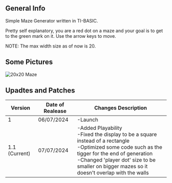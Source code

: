 ## General Info

Simple Maze Generator written in TI-BASIC.

Pretty self explanatory, you are a red dot on a maze and your goal is to get to the green mark on it. 
Use the arrow keys to move.

NOTE: The max width size as of now is 20.

## Some Pictures

![20x20 Maze](https://github.com/Ze-Rato/Maze-TI-BASIC/assets/132148561/58544ee1-38f5-47e5-97e9-10c70e189ce2)

## Upadtes and Patches

|    Version    | Date of Realease | Changes Description |
| ------------- | ------------------- | -------- |
| 1  | 06/07/2024 | -Launch  |
| 1.1 (Current) | 07/07/2024 | -Added Playability<br> -Fixed the display to be a square instead of a rectangle<br> -Optimized some code such as the tigger for the end of generation<br> -Changed 'player dot' size to be smaller on bigger mazes so it doesn't overlap with the walls |


